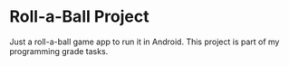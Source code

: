 # Roll-a-Ball Project
Just a roll-a-ball game app to run it in Android. This project is part of my programming grade tasks.
